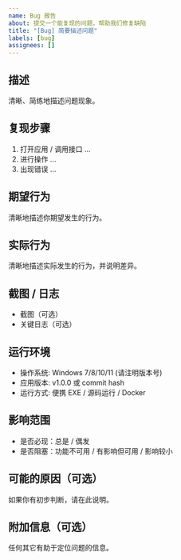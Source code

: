 ```yaml
---
name: Bug 报告
about: 提交一个能复现的问题，帮助我们修复缺陷
title: "[Bug] 简要描述问题"
labels: [bug]
assignees: []
---
```


## 描述
清晰、简练地描述问题现象。

## 复现步骤
1. 打开应用 / 调用接口 …
2. 进行操作 …
3. 出现错误 …

## 期望行为
清晰地描述你期望发生的行为。

## 实际行为
清晰地描述实际发生的行为，并说明差异。

## 截图 / 日志
- 截图（可选）
- 关键日志（可选）

## 运行环境
- 操作系统: Windows 7/8/10/11 (请注明版本号)
- 应用版本: v1.0.0 或 commit hash
- 运行方式: 便携 EXE / 源码运行 / Docker

## 影响范围
- 是否必现：总是 / 偶发
- 是否阻塞：功能不可用 / 有影响但可用 / 影响较小

## 可能的原因（可选）
如果你有初步判断，请在此说明。

## 附加信息（可选）
任何其它有助于定位问题的信息。

